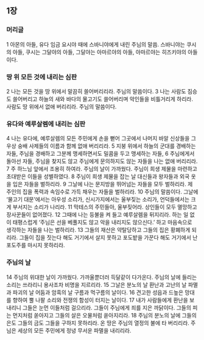 ## 1장
### 머리글
1 아몬의 아들, 유다 임금 요시야 때에 스바니야에게 내린 주님의 말씀. 스바니야는 쿠시의 아들, 쿠시는 그달야의 아들, 그달야는 아마르야의 아들, 아마르야는 히즈키야의 아들이다.
### 땅 위 모든 것에 내리는 심판
2 나는 모든 것을 땅 위에서 말끔히 쓸어버리리라. 주님의 말씀이다.
3 나는 사람도 짐승도 쓸어버리고 하늘의 새와 바다의 물고기도 쓸어버리며 악인들을 비틀거리게 하리라. 사람도 땅 위에서 없애 버리리라. 주님의 말씀이다.
### 유다와 예루살렘에 내리는 심판
4 나는 유다에, 예루살렘의 모든 주민에게 손을 뻗어 그곳에서 나머지 바알 신상들을 그 우상 숭배 사제들의 이름과 함께 없애 버리리라.
5 지붕 위에서 하늘의 군대를 경배하는 자들, 주님을 경배하고 그분께 맹세하면서도 밀콤을 두고 맹세하는 자들,
6 주님에게서 돌아선 자들, 주님을 찾지도 않고 주님에게 문의하지도 않는 자들을 나는 없애 버리리라.
7 주 하느님 앞에서 조용히 하여라. 주님의 날이 가까웠다. 주님이 희생 제물을 마련하고 초대받은 이들을 성별하였다.
8 주님이 희생 제물을 잡는 날 대신들과 왕자들과 외국 옷을 입은 자들을 벌하리라.
9 그날에 나는 문지방을 뛰어넘는 자들을 모두 벌하리라. 제 주인의 집을 폭력과 속임수로 가득 채우는 자들을 벌하리라.
10 주님의 말씀이다. 그날에 ‘물고기 대문’에서는 아우성 소리가, 신시가지에서는 울부짖는 소리가, 언덕들에서는 크게 부서지는 소리가 나리라.
11 막테스의 주민들아, 울부짖어라. 상인들이 모두 멸망하고 장사꾼들이 없어졌다.
12 그때에 나는 등불을 켜 들고 예루살렘을 뒤지리라. 하는 일 없이 태평스럽게 ‘주님은 선을 베풀지도 않고 악을 내리지도 않으신다.’ 하고 마음속으로 생각하는 자들을 나는 벌하리라.
13 그들의 재산은 약탈당하고 그들의 집은 황폐하게 되리라. 그들이 집을 짓는다 해도 거기에서 살지 못하고 포도밭을 가꾼다 해도 거기에서 난 포도주를 마시지 못하리라.
### 주님의 날
14 주님의 위대한 날이 가까웠다. 가까울뿐더러 득달같이 다가온다. 주님의 날에 들리는 소리는 쓰라리니 용사조차 비명을 지르리라.
15 그날은 분노의 날 환난과 고난의 날 파멸과 파괴의 날 어둠과 암흑의 날 구름과 먹구름의 날이다.
16 견고한 성읍과 드높은 망대를 향하여 뿔 나팔 소리와 전쟁의 함성이 터지는 날이다.
17 내가 사람들에게 환난을 보내리니 그들은 눈먼 이들처럼 걸으리라. 그들이 주님에게 죄를 지은 까닭이다. 그들의 피는 먼지처럼 쏟아지고 그들의 살은 오물처럼 쏟아지리라.
18 주님의 분노의 날에 그들의 은도 그들의 금도 그들을 구하지 못하리라. 온 땅은 주님의 열정의 불에 타 버리리라. 주님은 세상의 모든 주민에게 정녕 무서운 파멸을 내리리라.
